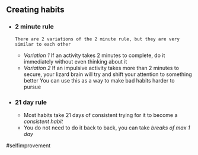 ## Creating habits

- ### 2 minute rule
	  There are 2 variations of the 2 minute rule, but they are very similar to each other
	- *Variation 1* 
	  If an activity takes 2 minutes to complete, do it immediately without even thinking about it
	- *Variation 2* 
	  If an impulsive activity takes more than 2 minutes to secure, your lizard brain will try and shift your attention to something better
	  You can use this as a way to make bad habits harder to pursue
- ### 21 day rule
	- Most habits take 21 days of consistent trying for it to become a *consistent habit*
	- You do not need to do it back to back, you can take *breaks of max 1 day* 

#selfimprovement 
